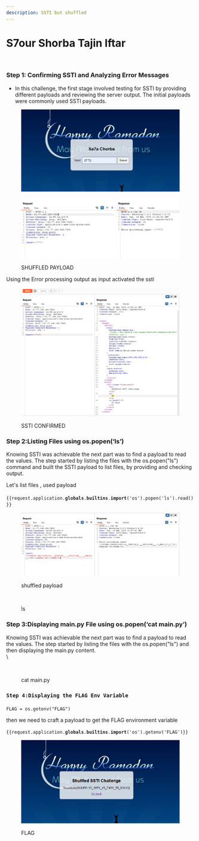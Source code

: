 ```yaml
---
description: SSTI but shuffled
---
```


# S7our Shorba Tajin Iftar

<figure><img src="../../../../../.gitbook/assets/image (92).png" alt=""><figcaption></figcaption></figure>

### **Step 1: Confirming SSTI and Analyzing Error Messages**

* In this challenge, the first stage involved testing for SSTI by providing different payloads and reviewing the server output. The initial payloads were commonly used SSTI payloads.

<figure><img src="../../../../../.gitbook/assets/image (5) (1) (1).png" alt=""><figcaption></figcaption></figure>

<figure><img src="../../../../../.gitbook/assets/image (2) (1) (1) (1) (1).png" alt=""><figcaption><p>SHUFFLED PAYLOAD</p></figcaption></figure>

Using the Error processing output as input activated the ssti

<figure><img src="../../../../../.gitbook/assets/image (4) (1) (1) (1).png" alt=""><figcaption><p>SSTI CONFIRMED</p></figcaption></figure>

### **Step 2:Listing Files using os.popen(‘ls’)**

Knowing SSTI was achievable the next part was to find a payload to read the values. The step started by listing the files with the os.popen("ls") command and built the SSTI payload to list files, by providing and checking output.

Let's list files , used payload \
\
`{{request.application.`**`globals`**`.`**`builtins`**`.`**`import`**`('os').popen('ls').read()}}`



<figure><img src="../../../../../.gitbook/assets/image (5) (1) (1) (1).png" alt=""><figcaption><p>shuffled payload</p></figcaption></figure>

<figure><img src="../../../../../.gitbook/assets/image (6) (1).png" alt=""><figcaption><p>ls</p></figcaption></figure>

### **Step 3:Displaying main.py File using os.popen(‘cat main.py’)**

Knowing SSTI was achievable the next part was to find a payload to read the values. The step started by listing the files with the os.popen("ls") and then displaying the main.py content.\
\


<figure><img src="../../../../../.gitbook/assets/image (7) (1).png" alt=""><figcaption><p>cat main.py</p></figcaption></figure>

### `Step 4:Displaying the FLAG Env Variable`

`FLAG = os.getenv("FLAG")`

then we need to craft a payload to get the FLAG environment variable&#x20;

`{{request.application.`**`globals`**`.`**`builtins`**`.`**`import`**`('os').getenv('FLAG')}}`

<figure><img src="../../../../../.gitbook/assets/image (1) (1) (1) (1) (1) (1).png" alt=""><figcaption><p>FLAG</p></figcaption></figure>
